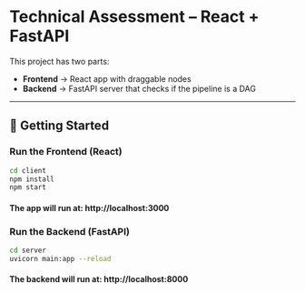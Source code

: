 # Technical Assessment – React + FastAPI

This project has two parts:  
- **Frontend** → React app with draggable nodes  
- **Backend** → FastAPI server that checks if the pipeline is a DAG  

---

## 🚀 Getting Started

### Run the Frontend (React)
```bash
cd client
npm install
npm start
```
#### The app will run at: http://localhost:3000

### Run the Backend (FastAPI)
```bash
cd server
uvicorn main:app --reload
```
#### The backend will run at: http://localhost:8000


